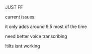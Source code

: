 JUST FF

current issues:

it only adds around 9.5 most of the time

need better voice transcribing

!tilts isnt working
